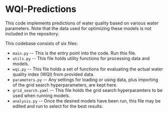 # WQI-Predictions

This code implements predictions of water quality based on various water parameters.  Note that the data used for optimizing these models is not included in the repository.

This codebase consists of six files:
- `main.py` -- This is the entry point into the code.  Run this file.
- `utils.py` -- This file holds utility functions for processing data and models.
- `wqi.py` -- This file holds a set of functions for evaluating the actual water quality index (WQI) from provided data.
- `parameters.py` -- Any settings for loading or using data, plus importing of the grid search hyperparameters, are kept here.
- `grid_search.yaml` -- This file holds the grid search hyperparamters to be used when running models.
- `analysis.py` -- Once the desired models have been run, this file may be edited and run to select for the best results.